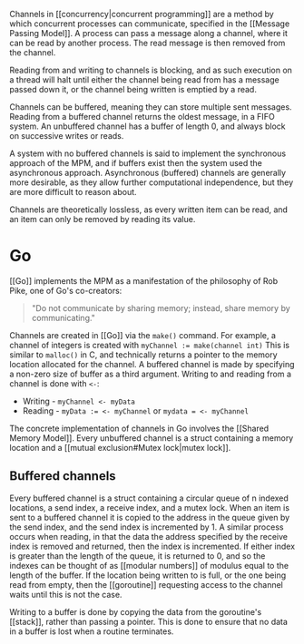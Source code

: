 Channels in [[concurrency|concurrent programming]] are a method by which concurrent processes can communicate, specified in the [[Message Passing Model]].
A process can pass a message along a channel, where it can be read by another process. The read message is then removed from the channel.

Reading from and writing to channels is blocking, and as such execution on a thread will halt until either the channel being read from has a message passed down it, or the channel being written is emptied by a read.

Channels can be buffered, meaning they can store multiple sent messages. Reading from a buffered channel returns the oldest message, in a FIFO system. 
An unbuffered channel has a buffer of length 0, and always block on successive writes or reads.

A system with no buffered channels is said to implement the synchronous approach of the MPM, and if buffers exist then the system used the asynchronous approach.
Asynchronous (buffered) channels are generally more desirable, as they allow further computational independence, but they are more difficult to reason about.

Channels are theoretically lossless, as every written item can be read, and an item can only be removed by reading its value.
# Go
[[Go]] implements the MPM as a manifestation of the philosophy of Rob Pike, one of Go's co-creators:
> "Do not communicate by sharing memory; instead, share memory by communicating."

Channels are created in [[Go]] via the `make()` command. For example, a channel of integers is created with `myChannel := make(channel int)` This is similar to `malloc()` in C, and technically returns a pointer to the memory location allocated for the channel. 
A buffered channel is made by specifying a non-zero size of buffer as a third argument. 
Writing to and reading from a channel is done with `<-`:
- Writing - `myChannel <- myData`
- Reading - `myData := <- myChannel` or `mydata = <- myChannel`

The concrete implementation of channels in Go involves the [[Shared Memory Model]]. 
Every unbuffered channel is a struct containing a memory location and a [[mutual exclusion#Mutex lock|mutex lock]]. 

## Buffered channels
Every buffered channel is a struct containing a circular queue of n indexed locations, a send index, a receive index, and a mutex lock.
When an item is sent to a buffered channel it is copied to the address in the queue given by the send index, and the send index is incremented by 1. A similar process occurs when reading, in that the data the address specified by the receive index is removed and returned, then the index is incremented.
If either index is greater than the length of the queue, it is returned to 0, and so the indexes can be thought of as [[modular numbers]] of modulus equal to the length of the buffer.
If the location being written to is full, or the one being read from empty, then the [[goroutine]] requesting access to the channel waits until this is not the case. 

Writing to a buffer is done by copying the data from the goroutine's [[stack]], rather than passing a pointer. This is done to ensure that no data in a buffer is lost when a routine terminates.